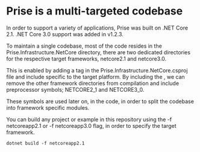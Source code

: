 # Prise is a multi-targeted codebase

In order to support a variety of applications, Prise was built on .NET Core 2.1.
.NET Core 3.0 support was added in v1.2.3.

To maintain a single codebase, most of the code resides in the Prise.Infrastructure.NetCore directory, there are two dedicated directories for the respective target frameworks, netcore2.1 and netcore3.0.

This is enabled by adding a <TargetFrameworks> tag in the Prise.Infrastructure.NetCore.csproj file and include <ItemGroup> specific to the target platform.
By including the <ItemGroup>, we can remove the other framework directories from compilation and include preprocessor symbols; NETCORE2_1 and NETCORE3_0.

These symbols are used later on, in the code, in order to split the codebase into framework specific modules.

You can build any project or example in this repository using the -f netcoreapp2.1 or -f netcoreapp3.0 flag, in order to specify the target framework.

`dotnet build -f netcoreapp2.1`
